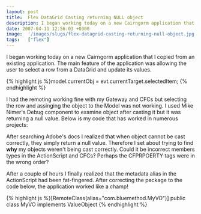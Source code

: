 ```yaml
---
layout: post
title:  Flex DataGrid Casting returning NULL object
description: I began working today on a new Cairngorm application that I copied from an existing application. The main feature of the application was allowing the user to select a row from a DataGrid and update its values. model.currentObj = evt.currentTarget.selectedItem; I had the remoting working fine with my Gateway and CFCs but selecting the row and assinging the object to the Model was not working. I used Mike Nimers Debug component to examine object after casting it but it was returning a null value. 
date: 2007-04-11 12:56:03 +0300
image:  '/images/slugs/flex-datagrid-casting-returning-null-object.jpg'
tags:   ["flex"]
---
```

<p>I began working today on a new Cairngorm application that I copied from an existing application. The main feature of the application was allowing the user to select a row from a DataGrid and update its values.</p>
{% highlight js %}model.currentObj = evt.currentTarget.selectedItem;
{% endhighlight %}
<p>I had the remoting working fine with my Gateway and CFCs but selecting the row and assinging the object to the Model was not working. I used Mike Nimer's Debug component to examine object after casting it but it was returning a null value. Below is my code that has worked in numerous projects:</p>
<p>After searching Adobe's docs I realized that when object cannot be cast correctly, they simply return a null value. Therefore I set about trying to find <strong>why</strong> my objects weren't being cast correctly. Could it be incorrect members types in the ActionScript and CFCs? Perhaps the CFPRPOERTY tags were in the wrong order?</p>
<p>After a couple of hours I finally realized that the metadata alias in the ActionScript had been fat-fingered. After correcting the package to the code below, the application worked like a champ!</p>
{% highlight js %}[RemoteClass(alias="com.bluemethod.MyVO")]
public class MyVO implements ValueObject
{% endhighlight %}

